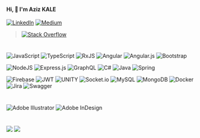 #### Hi, 👋 I'm Aziz KALE

[![LinkedIn](https://img.shields.io/badge/LinkedIn-%230077B5.svg?logo=linkedin&logoColor=white)](https://linkedin.com/in/azizkale) 
[![Medium](https://img.shields.io/badge/Medium-12100E?logo=medium&logoColor=white)](https://medium.com/@azizkale) 
>[![Stack Overflow](https://img.shields.io/badge/-Stackoverflow-FE7A16?logo=stack-overflow&logoColor=white)](https://stackoverflow.com/users/13475031) 
#
![JavaScript](https://img.shields.io/badge/javascript-%23323330.svg?logo=javascript&logoColor=yellow) 
![TypeScript](https://img.shields.io/badge/typescript-%23007ACC.svg?logo=typescript&logoColor=white) 
![RxJS](https://img.shields.io/badge/rxjs-%23B7178C.svg?logo=reactivex&logoColor=white) 
![Angular](https://img.shields.io/badge/angular-%23DD0031.svg?logo=angular&logoColor=white) 
![Angular.js](https://img.shields.io/badge/angular.js-%23E23237.svg?logo=angularjs&logoColor=white) 
![Bootstrap](https://img.shields.io/badge/bootstrap-%23563D7C.svg?logo=bootstrap&logoColor=white) 

![NodeJS](https://img.shields.io/badge/node.js-6DA55F?logo=node.js&logoColor=white) 
![Express.js](https://img.shields.io/badge/express.js-%23404d59.svg?logo=express&logoColor=%2361DAFB) 
![GraphQL](https://img.shields.io/badge/-GraphQL-E10098?logo=graphql&logoColor=white) 
![C#](https://img.shields.io/badge/c%23-%23239120.svg?logo=c-sharp&logoColor=white) 
![Java](https://img.shields.io/badge/java-%23ED8B00.svg?logo=java&logoColor=white) 
![Spring](https://img.shields.io/badge/spring-%236DB33F.svg?logo=spring&logoColor=white) 

![Firebase](https://img.shields.io/badge/firebase-%23039BE5.svg?logo=firebase) 
![JWT](https://img.shields.io/badge/JWT-black?logo=JSON%20web%20tokens) 
![UNITY](https://img.shields.io/badge/Unity-%2320232a.svg?logo=unity&logoColor=white) 
![Socket.io](https://img.shields.io/badge/Socket.io-black?logo=socket.io&badgeColor=010101) 
![MySQL](https://img.shields.io/badge/mysql-%2300f.svg?style=flat&logo=mysql&logoColor=white)
![MongoDB](https://img.shields.io/badge/MongoDB-%234ea94b.svg?logo=mongodb&logoColor=white) 
![Docker](https://img.shields.io/badge/docker-%230db7ed.svg?logo=docker&logoColor=white) 
![Jira](https://img.shields.io/badge/jira-%230A0FFF.svg?logo=jira&logoColor=white) 
![Swagger](https://img.shields.io/badge/-Swagger-%23Clojure?logo=swagger&logoColor=white)
#
![Adobe Illustrator](https://img.shields.io/badge/adobeillustrator-%23FF9A00.svg?logo=adobeillustrator&logoColor=white) 
![Adobe InDesign](https://img.shields.io/badge/Adobe%20InDesign-49021F?logo=adobeindesign&logoColor=white) 
# 
![](https://github-readme-stats.vercel.app/api?username=azizkale&theme=flat&hide_border=false&include_all_commits=false&count_private=false)
![](https://github-readme-stats.vercel.app/api/top-langs/?username=azizkale&theme=flat&hide_border=false&include_all_commits=true&count_private=true&layout=compact)
